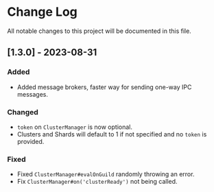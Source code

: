 # Change Log

All notable changes to this project will be documented in this file.

## [1.3.0] - 2023-08-31

### Added
- Added message brokers, faster way for sending one-way IPC messages.
### Changed
- `token` on `ClusterManager` is now optional.
- Clusters and Shards will default to 1 if not specified and no `token` is provided.
### Fixed
- Fixed `ClusterManager#evalOnGuild` randomly throwing an error.
- Fix `ClusterManager#on('clusterReady')` not being called.